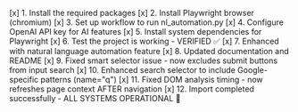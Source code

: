 [x] 1. Install the required packages
[x] 2. Install Playwright browser (chromium)
[x] 3. Set up workflow to run nl_automation.py
[x] 4. Configure OpenAI API key for AI features
[x] 5. Install system dependencies for Playwright
[x] 6. Test the project is working - VERIFIED ✅
[x] 7. Enhanced with natural language automation feature
[x] 8. Updated documentation and README
[x] 9. Fixed smart selector issue - now excludes submit buttons from input search
[x] 10. Enhanced search selector to include Google-specific patterns (name="q")
[x] 11. Fixed DOM analysis timing - now refreshes page context AFTER navigation
[x] 12. Import completed successfully - ALL SYSTEMS OPERATIONAL 🚀
